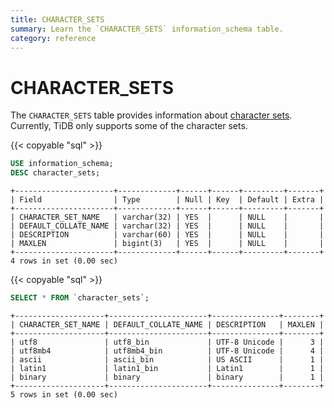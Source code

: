 ```yaml
---
title: CHARACTER_SETS
summary: Learn the `CHARACTER_SETS` information_schema table.
category: reference
---
```


# CHARACTER_SETS

The `CHARACTER_SETS` table provides information about [character sets](/character-set-and-collation.md). Currently, TiDB only supports some of the character sets.

{{< copyable "sql" >}}

```sql
USE information_schema;
DESC character_sets;
```

```
+----------------------+-------------+------+------+---------+-------+
| Field                | Type        | Null | Key  | Default | Extra |
+----------------------+-------------+------+------+---------+-------+
| CHARACTER_SET_NAME   | varchar(32) | YES  |      | NULL    |       |
| DEFAULT_COLLATE_NAME | varchar(32) | YES  |      | NULL    |       |
| DESCRIPTION          | varchar(60) | YES  |      | NULL    |       |
| MAXLEN               | bigint(3)   | YES  |      | NULL    |       |
+----------------------+-------------+------+------+---------+-------+
4 rows in set (0.00 sec)
```

{{< copyable "sql" >}}

```sql
SELECT * FROM `character_sets`;
```

```
+--------------------+----------------------+---------------+--------+
| CHARACTER_SET_NAME | DEFAULT_COLLATE_NAME | DESCRIPTION   | MAXLEN |
+--------------------+----------------------+---------------+--------+
| utf8               | utf8_bin             | UTF-8 Unicode |      3 |
| utf8mb4            | utf8mb4_bin          | UTF-8 Unicode |      4 |
| ascii              | ascii_bin            | US ASCII      |      1 |
| latin1             | latin1_bin           | Latin1        |      1 |
| binary             | binary               | binary        |      1 |
+--------------------+----------------------+---------------+--------+
5 rows in set (0.00 sec)
```